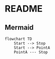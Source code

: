 # README

## Mermaid

```mermaid
flowchart TD
    Start --> Stop
    Start --> PointA
    PointA --- Stop
```